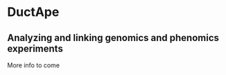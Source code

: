 DuctApe
=======

Analyzing and linking genomics and phenomics experiments
--------------------------------------------------------

More info to come
